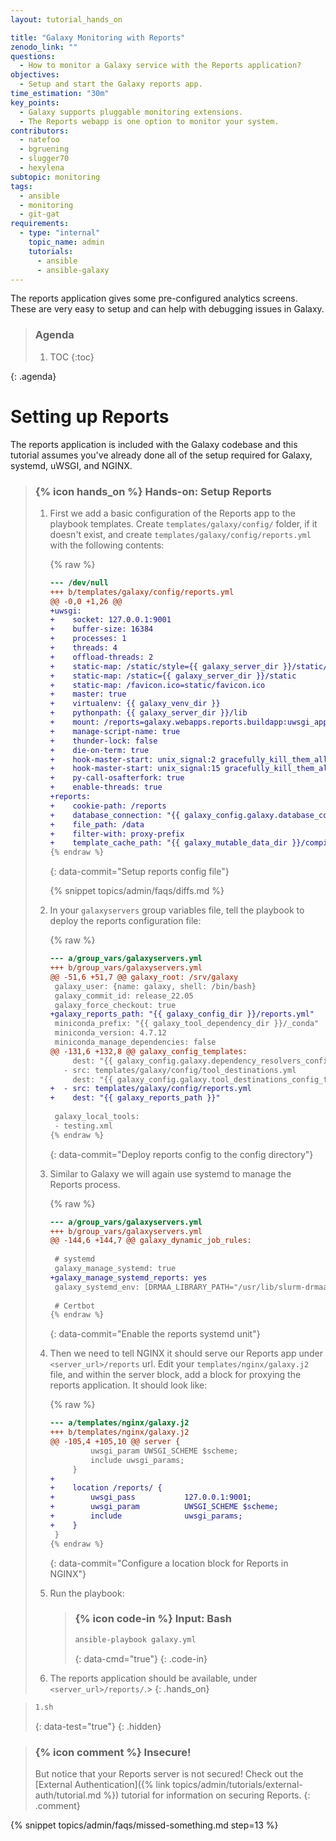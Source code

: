 ```yaml
---
layout: tutorial_hands_on

title: "Galaxy Monitoring with Reports"
zenodo_link: ""
questions:
  - How to monitor a Galaxy service with the Reports application?
objectives:
  - Setup and start the Galaxy reports app.
time_estimation: "30m"
key_points:
  - Galaxy supports pluggable monitoring extensions.
  - The Reports webapp is one option to monitor your system.
contributors:
  - natefoo
  - bgruening
  - slugger70
  - hexylena
subtopic: monitoring
tags:
  - ansible
  - monitoring
  - git-gat
requirements:
  - type: "internal"
    topic_name: admin
    tutorials:
      - ansible
      - ansible-galaxy
---
```


The reports application gives some pre-configured analytics screens. These are very easy to setup and can help with debugging issues in Galaxy.

> ### Agenda
>
> 1. TOC
> {:toc}
>
{: .agenda}

# Setting up Reports

The reports application is included with the Galaxy codebase and this tutorial assumes you've already done all of the setup required for Galaxy, systemd, uWSGI, and NGINX.

> ### {% icon hands_on %} Hands-on: Setup Reports
>
>
> 1. First we add a basic configuration of the Reports app to the playbook templates. Create `templates/galaxy/config/` folder, if it doesn't exist, and create `templates/galaxy/config/reports.yml` with the following contents:
>
>    {% raw %}
>    ```diff
>    --- /dev/null
>    +++ b/templates/galaxy/config/reports.yml
>    @@ -0,0 +1,26 @@
>    +uwsgi:
>    +    socket: 127.0.0.1:9001
>    +    buffer-size: 16384
>    +    processes: 1
>    +    threads: 4
>    +    offload-threads: 2
>    +    static-map: /static/style={{ galaxy_server_dir }}/static/style/blue
>    +    static-map: /static={{ galaxy_server_dir }}/static
>    +    static-map: /favicon.ico=static/favicon.ico
>    +    master: true
>    +    virtualenv: {{ galaxy_venv_dir }}
>    +    pythonpath: {{ galaxy_server_dir }}/lib
>    +    mount: /reports=galaxy.webapps.reports.buildapp:uwsgi_app()
>    +    manage-script-name: true
>    +    thunder-lock: false
>    +    die-on-term: true
>    +    hook-master-start: unix_signal:2 gracefully_kill_them_all
>    +    hook-master-start: unix_signal:15 gracefully_kill_them_all
>    +    py-call-osafterfork: true
>    +    enable-threads: true
>    +reports:
>    +    cookie-path: /reports
>    +    database_connection: "{{ galaxy_config.galaxy.database_connection }}"
>    +    file_path: /data
>    +    filter-with: proxy-prefix
>    +    template_cache_path: "{{ galaxy_mutable_data_dir }}/compiled_templates"
>    {% endraw %}
>    ```
>    {: data-commit="Setup reports config file"}
>
>    {% snippet topics/admin/faqs/diffs.md %}
>
> 2. In your `galaxyservers` group variables file, tell the playbook to deploy the reports configuration file:
>
>    {% raw %}
>    ```diff
>    --- a/group_vars/galaxyservers.yml
>    +++ b/group_vars/galaxyservers.yml
>    @@ -51,6 +51,7 @@ galaxy_root: /srv/galaxy
>     galaxy_user: {name: galaxy, shell: /bin/bash}
>     galaxy_commit_id: release_22.05
>     galaxy_force_checkout: true
>    +galaxy_reports_path: "{{ galaxy_config_dir }}/reports.yml"
>     miniconda_prefix: "{{ galaxy_tool_dependency_dir }}/_conda"
>     miniconda_version: 4.7.12
>     miniconda_manage_dependencies: false
>    @@ -131,6 +132,8 @@ galaxy_config_templates:
>         dest: "{{ galaxy_config.galaxy.dependency_resolvers_config_file }}"
>       - src: templates/galaxy/config/tool_destinations.yml
>         dest: "{{ galaxy_config.galaxy.tool_destinations_config_file }}"
>    +  - src: templates/galaxy/config/reports.yml
>    +    dest: "{{ galaxy_reports_path }}"
>     
>     galaxy_local_tools:
>     - testing.xml
>    {% endraw %}
>    ```
>    {: data-commit="Deploy reports config to the config directory"}
>
>
> 3. Similar to Galaxy we will again use systemd to manage the Reports process.
>
>    {% raw %}
>    ```diff
>    --- a/group_vars/galaxyservers.yml
>    +++ b/group_vars/galaxyservers.yml
>    @@ -144,6 +144,7 @@ galaxy_dynamic_job_rules:
>     
>     # systemd
>     galaxy_manage_systemd: true
>    +galaxy_manage_systemd_reports: yes
>     galaxy_systemd_env: [DRMAA_LIBRARY_PATH="/usr/lib/slurm-drmaa/lib/libdrmaa.so.1"]
>     
>     # Certbot
>    {% endraw %}
>    ```
>    {: data-commit="Enable the reports systemd unit"}
>
> 4. Then we need to tell NGINX it should serve our Reports app under `<server_url>/reports` url. Edit your `templates/nginx/galaxy.j2` file, and within the server block, add a block for proxying the reports application. It should look like:
>
>    {% raw %}
>    ```diff
>    --- a/templates/nginx/galaxy.j2
>    +++ b/templates/nginx/galaxy.j2
>    @@ -105,4 +105,10 @@ server {
>             uwsgi_param UWSGI_SCHEME $scheme;
>             include uwsgi_params;
>         }
>    +
>    +    location /reports/ {
>    +        uwsgi_pass           127.0.0.1:9001;
>    +        uwsgi_param          UWSGI_SCHEME $scheme;
>    +        include              uwsgi_params;
>    +    }
>     }
>    {% endraw %}
>    ```
>    {: data-commit="Configure a location block for Reports in NGINX"}
>
> 5. Run the playbook:
>
>    > ### {% icon code-in %} Input: Bash
>    > ```bash
>    > ansible-playbook galaxy.yml
>    > ```
>    > {: data-cmd="true"}
>    {: .code-in}
>
> 6. The reports application should be available, under `<server_url>/reports/`.>
{: .hands_on}

> ```bash
> 1.sh
> ```
> {: data-test="true"}
{: .hidden}

> ### {% icon comment %} Insecure!
> But notice that your Reports server is not secured! Check out the [External Authentication]({% link topics/admin/tutorials/external-auth/tutorial.md %}) tutorial for information on securing Reports.
{: .comment}

{% snippet topics/admin/faqs/missed-something.md step=13 %}
